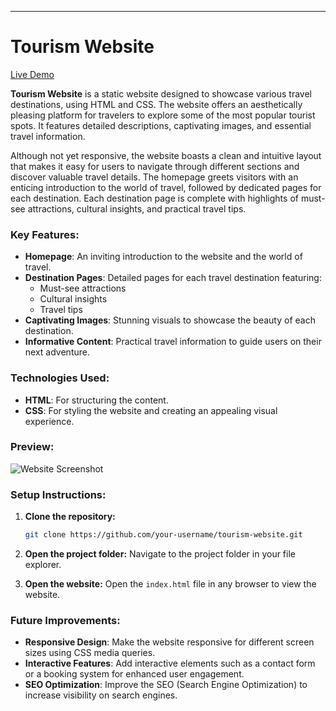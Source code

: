 ---

# Tourism Website

[Live Demo](https://srinitish.ccbp.tech/)

**Tourism Website** is a static website designed to showcase various travel destinations, using HTML and CSS. The website offers an aesthetically pleasing platform for travelers to explore some of the most popular tourist spots. It features detailed descriptions, captivating images, and essential travel information. 

Although not yet responsive, the website boasts a clean and intuitive layout that makes it easy for users to navigate through different sections and discover valuable travel details. The homepage greets visitors with an enticing introduction to the world of travel, followed by dedicated pages for each destination. Each destination page is complete with highlights of must-see attractions, cultural insights, and practical travel tips.

### Key Features:
- **Homepage**: An inviting introduction to the website and the world of travel.
- **Destination Pages**: Detailed pages for each travel destination featuring:
  - Must-see attractions
  - Cultural insights
  - Travel tips
- **Captivating Images**: Stunning visuals to showcase the beauty of each destination.
- **Informative Content**: Practical travel information to guide users on their next adventure.

### Technologies Used:
- **HTML**: For structuring the content.
- **CSS**: For styling the website and creating an appealing visual experience.

### Preview:
![Website Screenshot](https://github.com/user-attachments/assets/759ad280-3451-4db2-b9fe-62e1c647ddd0)

### Setup Instructions:

1. **Clone the repository:**
   ```bash
   git clone https://github.com/your-username/tourism-website.git
   ```

2. **Open the project folder:**
   Navigate to the project folder in your file explorer.

3. **Open the website:**
   Open the `index.html` file in any browser to view the website.

### Future Improvements:
- **Responsive Design**: Make the website responsive for different screen sizes using CSS media queries.
- **Interactive Features**: Add interactive elements such as a contact form or a booking system for enhanced user engagement.
- **SEO Optimization**: Improve the SEO (Search Engine Optimization) to increase visibility on search engines.
